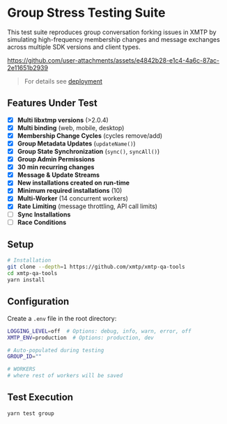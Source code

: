 # Group Stress Testing Suite

This test suite reproduces group conversation forking issues in XMTP by simulating high-frequency membership changes and message exchanges across multiple SDK versions and client types.

https://github.com/user-attachments/assets/e4842b28-e1c4-4a6c-87ac-2e11651b2939

> For details see [deployment](https://railway.com/project/cc97c743-1be5-4ca3-a41d-0109e41ca1fd/service/d92446b3-7ee4-43c9-a2ec-ceac87082970?environmentId=2d2be2e3-6f54-452c-a33c-522bcdef7792)

## Features Under Test

- [x] **Multi libxtmp versions** (>2.0.4)
- [x] **Multi binding** (web, mobile, desktop)
- [x] **Membership Change Cycles** (cycles remove/add)
- [x] **Group Metadata Updates** (`updateName()`)
- [x] **Group State Synchronization** (`sync()`, `syncAll()`)
- [x] **Group Admin Permissions**
- [x] **30 min recurring changes**
- [x] **Message & Update Streams**
- [x] **New installations created on run-time**
- [x] **Minimum required installations** (10)
- [x] **Multi-Worker** (14 concurrent workers)
- [x] **Rate Limiting** (message throttling, API call limits)
- [ ] **Sync Installations**
- [ ] **Race Conditions**

## Setup

```bash
# Installation
git clone --depth=1 https://github.com/xmtp/xmtp-qa-tools
cd xmtp-qa-tools
yarn install
```

## Configuration

Create a `.env` file in the root directory:

```bash
LOGGING_LEVEL=off  # Options: debug, info, warn, error, off
XMTP_ENV=production  # Options: production, dev

# Auto-populated during testing
GROUP_ID=""

# WORKERS
# where rest of workers will be saved
```

## Test Execution

```bash
yarn test group
```
